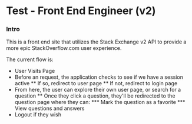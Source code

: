 # Test - Front End Engineer (v2)

### Intro

This is a front end site that utilizes the Stack Exchange v2 API to provide a more epic StackOverflow.com user experience.

The current flow is:
* User Visits Page
* Before an request, the application checks to see if we have a session active
** If so, redirect to user page
** If not, redirect to login page
* From here, the user can explore their own user page, or search for a question
** Once they click a question, they'll be redirected to the question page where they can:
*** Mark the question as a favorite
*** View questions and answers
* Logout if they wish


